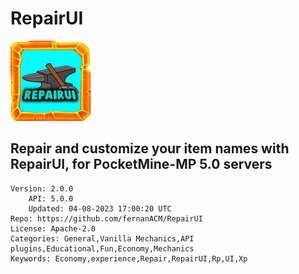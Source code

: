 # RepairUI
<img src="https://raw.githubusercontent.com/fernanACM/RepairUI/1446f42c4dd6f461e26930fe5327767caf2515be/icon-repairui.png" width="128" height="128" />

## Repair and customize your item names with RepairUI, for PocketMine-MP 5.0 servers
```properties
Version: 2.0.0
    API: 5.0.0
    Updated: 04-08-2023 17:00:20 UTC
Repo: https://github.com/fernanACM/RepairUI
License: Apache-2.0
Categories: General,Vanilla Mechanics,API plugins,Educational,Fun,Economy,Mechanics
Keywords: Economy,experience,Repair,RepairUI,Rp,UI,Xp
```